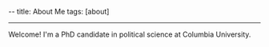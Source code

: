 --
title: About Me
tags: [about]

---

Welcome!
I'm a PhD candidate in political science at Columbia University. 

